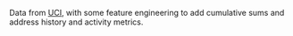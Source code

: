 Data from [UCI](https://archive.ics.uci.edu/ml/datasets/BitcoinHeistRansomwareAddressDataset), with some feature engineering to add cumulative sums and address history and activity metrics.
